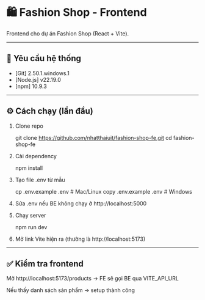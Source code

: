 # 🛍️ Fashion Shop - Frontend

Frontend cho dự án Fashion Shop (React + Vite).

---

## 🚀 Yêu cầu hệ thống
- [Git] 2.50.1.windows.1
- [Node.js] v22.19.0
- [npm] 10.9.3

---

## ⚙️ Cách chạy (lần đầu)
1. Clone repo   

   git clone https://github.com/nhatthaiuit/fashion-shop-fe.git
   cd fashion-shop-fe

2. Cài dependency

    npm install

3. Tạo file .env từ mẫu

    cp .env.example .env   # Mac/Linux
    copy .env.example .env # Windows

4. Sửa .env nếu BE không chạy ở http://localhost:5000

5. Chạy server

    npm run dev

6. Mở link Vite hiện ra (thường là http://localhost:5173)

---

## ✅ Kiểm tra frontend

Mở http://localhost:5173/products → FE sẽ gọi BE qua VITE_API_URL

Nếu thấy danh sách sản phẩm → setup thành công